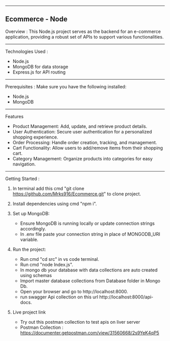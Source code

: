 -------------------------------------------------------------
Ecommerce - Node
-------------------------------------------------------------

Overview :
This Node.js project serves as the backend for an e-commerce application, providing a robust set of APIs to support various functionalities.

-------------------------------------------------------------

Technologies Used : 
- Node.js
- MongoDB for data storage
- Express.js for API routing

-------------------------------------------------------------


Prerequisites :
Make sure you have the following installed:
- Node.js
- MongoDB

-------------------------------------------------------------
Features
- Product Management: Add, update, and retrieve product details.
- User Authentication: Secure user authentication for a personalized shopping experience.
- Order Processing: Handle order creation, tracking, and management.
- Cart Functionality: Allow users to add/remove items from their shopping cart.
- Category Management: Organize products into categories for easy navigation.

-------------------------------------------------------------

Getting Started :

1. In terminal add this cmd "git clone https://github.com/Mrks916/Ecommerce.git" to clone project.

2. Install dependencies using cmd "npm i".

3. Set up MongoDB:
    - Ensure MongoDB is running locally or update connection strings accordingly.
    - In .env file paste your connection string in place of MONGODB_URI variable.

4. Run the project:
   - Run cmd "cd src" in vs code terminal.
   - Run cmd "node Index.js".
   - In mongo db your database with data collections are auto created using schemas 
   - Import master database collections from Database folder in Mongo Db. 
   - Open your browser and go to http://localhost:8000.
   - run swagger Api collection on this url http://localhost:8000/api-docs.
  
5. Live project link
   - Try out this postman collection to test apis on liver server
   - Postman Collection : https://documenter.getpostman.com/view/31560668/2s9YeK4qP5
